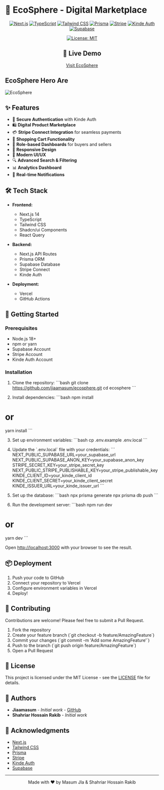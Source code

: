 # 🌱 EcoSphere - Digital Marketplace

<div align="center">

[![Next.js](https://img.shields.io/badge/Next.js-14-black?style=for-the-badge&logo=next.js)](https://nextjs.org/)
[![TypeScript](https://img.shields.io/badge/TypeScript-5-blue?style=for-the-badge&logo=typescript)](https://www.typescriptlang.org/)
[![Tailwind CSS](https://img.shields.io/badge/Tailwind_CSS-3.4-38B2AC?style=for-the-badge&logo=tailwind-css)](https://tailwindcss.com/)
[![Prisma](https://img.shields.io/badge/Prisma-ORM-2D3748?style=for-the-badge&logo=prisma)](https://www.prisma.io/)
[![Stripe](https://img.shields.io/badge/Stripe-Connect-008CDD?style=for-the-badge&logo=stripe)](https://stripe.com/)
[![Kinde Auth](https://img.shields.io/badge/Kinde-Auth-000000?style=for-the-badge)](https://kinde.com/)
[![Supabase](https://img.shields.io/badge/Supabase-Database-3ECF8E?style=for-the-badge&logo=supabase)](https://supabase.com/)

[![License: MIT](https://img.shields.io/badge/License-MIT-yellow.svg?style=for-the-badge)](https://opensource.org/licenses/MIT)

</div>

<h2 align="center">🚀 Live Demo</h2>
<p align="center">
  <a href="https://ecosphere.vercel.app" target="_blank">Visit EcoSphere</a>
</p>

## EcoSphere Hero Are
![EcoSphere](https://github.com/user-attachments/assets/c9170959-2336-4d6f-8869-410b34f8508f)


## ✨ Features

- 🔐 **Secure Authentication** with Kinde Auth
- 🛍️ **Digital Product Marketplace**
- 💳 **Stripe Connect Integration** for seamless payments
- 🛒 **Shopping Cart Functionality**
- 👥 **Role-based Dashboards** for buyers and sellers
- 📱 **Responsive Design**
- 🎨 **Modern UI/UX**
- 🔍 **Advanced Search & Filtering**
- 📊 **Analytics Dashboard**
- 🔔 **Real-time Notifications**

## 🛠️ Tech Stack

- **Frontend:**
  - Next.js 14
  - TypeScript
  - Tailwind CSS
  - Shadcn/ui Components
  - React Query

- **Backend:**
  - Next.js API Routes
  - Prisma ORM
  - Supabase Database
  - Stripe Connect
  - Kinde Auth

- **Deployment:**
  - Vercel
  - GitHub Actions

## 🚀 Getting Started

### Prerequisites

- Node.js 18+ 
- npm or yarn
- Supabase Account
- Stripe Account
- Kinde Auth Account

### Installation

1. Clone the repository:
\`\`\`bash
git clone https://github.com/jiaamasum/ecosphere.git
cd ecosphere
\`\`\`

2. Install dependencies:
\`\`\`bash
npm install
# or
yarn install
\`\`\`

3. Set up environment variables:
\`\`\`bash
cp .env.example .env.local
\`\`\`

4. Update the \`.env.local\` file with your credentials:
\`\`\`
NEXT_PUBLIC_SUPABASE_URL=your_supabase_url
NEXT_PUBLIC_SUPABASE_ANON_KEY=your_supabase_anon_key
STRIPE_SECRET_KEY=your_stripe_secret_key
NEXT_PUBLIC_STRIPE_PUBLISHABLE_KEY=your_stripe_publishable_key
KINDE_CLIENT_ID=your_kinde_client_id
KINDE_CLIENT_SECRET=your_kinde_client_secret
KINDE_ISSUER_URL=your_kinde_issuer_url
\`\`\`

5. Set up the database:
\`\`\`bash
npx prisma generate
npx prisma db push
\`\`\`

6. Run the development server:
\`\`\`bash
npm run dev
# or
yarn dev
\`\`\`

Open [http://localhost:3000](http://localhost:3000) with your browser to see the result.

## 📦 Deployment

1. Push your code to GitHub
2. Connect your repository to Vercel
3. Configure environment variables in Vercel
4. Deploy!

## 🤝 Contributing

Contributions are welcome! Please feel free to submit a Pull Request.

1. Fork the repository
2. Create your feature branch (\`git checkout -b feature/AmazingFeature\`)
3. Commit your changes (\`git commit -m 'Add some AmazingFeature'\`)
4. Push to the branch (\`git push origin feature/AmazingFeature\`)
5. Open a Pull Request

## 📝 License

This project is licensed under the MIT License - see the [LICENSE](LICENSE) file for details.

## 👥 Authors

- **Jiaamasum** - *Initial work* - [GitHub](https://github.com/jiaamasum)
- **Shahriar Hossain Rakib** - *Initial work*

## 🙏 Acknowledgments

- [Next.js](https://nextjs.org/)
- [Tailwind CSS](https://tailwindcss.com/)
- [Prisma](https://www.prisma.io/)
- [Stripe](https://stripe.com/)
- [Kinde Auth](https://kinde.com/)
- [Supabase](https://supabase.com/)

---

<div align="center">
Made with ❤️ by Masum JIa & Shahriar Hossain Rakib
</div> 
